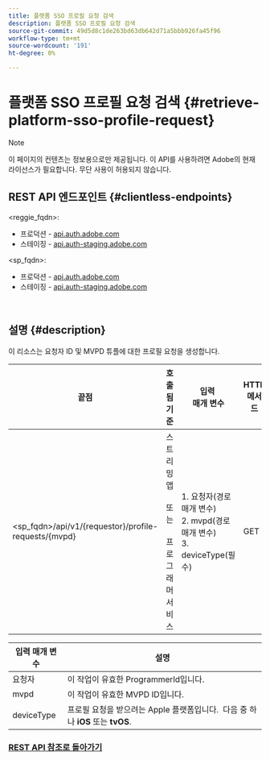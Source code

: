 ```yaml
---
title: 플랫폼 SSO 프로필 요청 검색
description: 플랫폼 SSO 프로필 요청 검색
source-git-commit: 49d5d8c1de263bd63db642d71a5bbb926fa45f96
workflow-type: tm+mt
source-wordcount: '191'
ht-degree: 0%

---
```



# 플랫폼 SSO 프로필 요청 검색 {#retrieve-platform-sso-profile-request}

>[!NOTE]
>
>이 페이지의 컨텐츠는 정보용으로만 제공됩니다. 이 API를 사용하려면 Adobe의 현재 라이선스가 필요합니다. 무단 사용이 허용되지 않습니다.

## REST API 엔드포인트 {#clientless-endpoints}

&lt;reggie_fqdn>:

* 프로덕션 - [api.auth.adobe.com](http://api.auth.adobe.com/)
* 스테이징 - [api.auth-staging.adobe.com](http://api.auth-staging.adobe.com/)

&lt;sp_fqdn>:

* 프로덕션 - [api.auth.adobe.com](http://api.auth.adobe.com/)
* 스테이징 - [api.auth-staging.adobe.com](http://api.auth-staging.adobe.com/)

</br>

## 설명 {#description}

이 리소스는 요청자 ID 및 MVPD 튜플에 대한 프로필 요청을 생성합니다.


| 끝점 | 호출됨  </br>기준 | 입력   </br>매개 변수 | HTTP  </br>메서드 | 응답 | HTTP  </br>응답 |
| --- | --- | --- | --- | --- | --- |
| &lt;sp_fqdn>/api/v1/{requestor}/profile-requests/{mvpd} | 스트리밍 앱</br></br>또는</br></br>프로그래머 서비스 | 1. 요청자(경로 매개 변수)</br>2. mvpd(경로 매개 변수)</br>3. deviceType(필수) | GET | 실제 페이로드가 클라이언트 응용 프로그램에 대해 불투명하므로 응답 Content-Type은 application/octet-stream입니다.</br></br>응용 프로그램에서 플랫폼으로 응답을 전달해야 합니다</br></br>프로필 SSO를 얻기 위한 SSO 엔진입니다. | 200 - 성공   </br>400 - 잘못된 요청 |


| 입력 매개 변수 | 설명 |
| --------------- | -------------------------------------------------------------------------------------------------------- |
| 요청자 | 이 작업이 유효한 ProgrammerId입니다. |
| mvpd | 이 작업이 유효한 MVPD ID입니다. |
| deviceType | 프로필 요청을 받으려는 Apple 플랫폼입니다.  다음 중 하나 **iOS** 또는 **tvOS**. |

### [REST API 참조로 돌아가기](http://tve.helpdocsonline.com/rest-api-reference)
